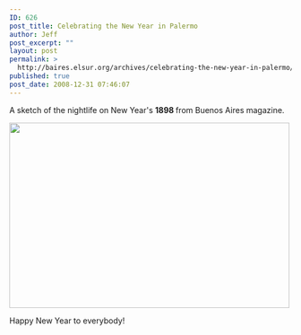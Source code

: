 ```yaml
---
ID: 626
post_title: Celebrating the New Year in Palermo
author: Jeff
post_excerpt: ""
layout: post
permalink: >
  http://baires.elsur.org/archives/celebrating-the-new-year-in-palermo/
published: true
post_date: 2008-12-31 07:46:07
---
```

A sketch of the nightlife on New Year's <strong>1898 </strong>from Buenos Aires magazine. 

<img src="http://baires.elsur.org/wp-content/uploads/2008/12/barpalermonewyear.jpg" alt="" title="celebrating new years in buenos aires" width="500" height="330" class="aligncenter size-full wp-image-627" />

Happy New Year to everybody!